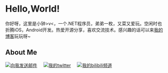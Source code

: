 <h1>Hello,World!</h1>
你好呀，这里是小钟>v<，一个.NET程序员，弟弟一枚，又菜又爱玩。空闲时也折腾iOS，Android开发。热爱开源分享，喜欢交流技术。感兴趣的话可以来<a href="ttps://www.yangguangdream.com/">我的博客</a>玩玩呀~

<h2>About Me</h2>
<a href="mailto:sunnydreamhk@gmail.com"><img src="https://img.shields.io/badge/-gmail-c14438?style=for-the-badge&logo=Gmail&logoColor=ffffff" target="_blank" title="向我发送邮件"/></a>
&nbsp;&nbsp;&nbsp;
<a href="https://twitter.com/miaoxiaozhong"><img src="https://img.shields.io/badge/twitter-1DA1F2.svg?style=for-the-badge&logo=twitter&logoColor=ffffff" target="_blank" title="我的twitter"/></a>
&nbsp;&nbsp;&nbsp;
<a href="https://space.bilibili.com/75530224"><img src="https://img.shields.io/badge/-bilibili-00b5e5?style=for-the-badge&logo=bilibili&logoColor=ffffff" target="_blank" title="我的bilibili频道"/></a>
